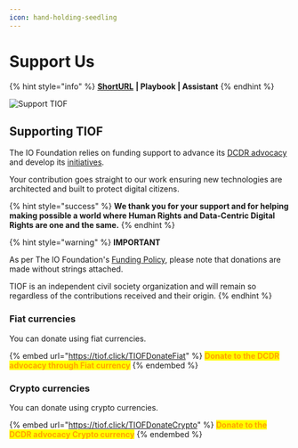 ```yaml
---
icon: hand-holding-seedling
---
```


# Support Us

{% hint style="info" %}
[**ShortURL**](https://tiof.click/SupportUs) **| Playbook | Assistant**
{% endhint %}

![Support TIOF](<../../.gitbook/assets/\[TIOF] Comms \[P] TIOF Website Donate ENG v1.0 (1).png>)

## Supporting TIOF

The IO Foundation relies on funding support to advance its [DCDR advocacy](https://tiof.click/DCDRAdvocacy) and develop its [initiatives](https://tiof.click/TIOFInitiatives).

Your contribution goes straight to our work ensuring new technologies are architected and built to protect digital citizens.

{% hint style="success" %}
**We thank you for your support and for helping making possible a world where Human Rights and Data-Centric Digital Rights are one and the same.**
{% endhint %}

{% hint style="warning" %}
**IMPORTANT**

As per The IO Foundation's [Funding Policy](https://tiof.click/TIOFPolicyFunding), please note that donations are made without strings attached.

TIOF is an independent civil society organization and will remain so regardless of the contributions received and their origin.
{% endhint %}

### Fiat currencies

You can donate using fiat currencies.

{% embed url="https://tiof.click/TIOFDonateFiat" %}
<mark style="color:orange;">**Donate to the DCDR advocacy through Fiat currency**</mark>
{% endembed %}

### Crypto currencies

You can donate using crypto currencies.

{% embed url="https://tiof.click/TIOFDonateCrypto" %}
<mark style="color:orange;">**Donate to the DCDR advocacy Crypto currency**</mark>
{% endembed %}
